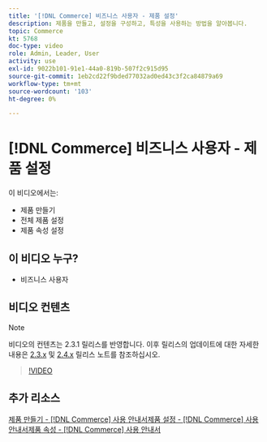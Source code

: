 ```yaml
---
title: '[!DNL Commerce] 비즈니스 사용자 - 제품 설정'
description: 제품을 만들고, 설정을 구성하고, 특성을 사용하는 방법을 알아봅니다.
topic: Commerce
kt: 5768
doc-type: video
role: Admin, Leader, User
activity: use
exl-id: 9022b101-91e1-44a0-819b-507f2c915d95
source-git-commit: 1eb2cd22f9bded77032ad0ed43c3f2ca84879a69
workflow-type: tm+mt
source-wordcount: '103'
ht-degree: 0%

---
```


# [!DNL Commerce] 비즈니스 사용자 - 제품 설정

이 비디오에서는:

- 제품 만들기
- 전체 제품 설정
- 제품 속성 설정

## 이 비디오 누구?

- 비즈니스 사용자

## 비디오 컨텐츠

>[!NOTE]
>
>비디오의 컨텐츠는 2.3.1 릴리스를 반영합니다. 이후 릴리스의 업데이트에 대한 자세한 내용은 [ 2.3.x](https://devdocs.magento.com/guides/v2.3/release-notes/bk-release-notes.html) 및 [2.4.x](https://devdocs.magento.com/guides/v2.4/release-notes/bk-release-notes.html) 릴리스 노트를 참조하십시오.

>[!VIDEO](https://video.tv.adobe.com/v/35953?quality=12&learn=on)

## 추가 리소스

[제품 만들기 -  [!DNL Commerce] 사용 ](https://docs.magento.com/user-guide/catalog/product-create.html)
[안내서제품 설정 -  [!DNL Commerce] 사용 ](https://docs.magento.com/user-guide/catalog/settings.html)
[안내서제품 속성 -  [!DNL Commerce] 사용 안내서](https://docs.magento.com/user-guide/catalog/product-attributes.html)
